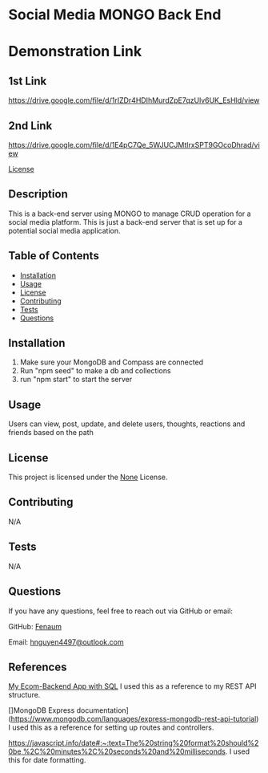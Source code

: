 
  # Social Media MONGO Back End

  # Demonstration Link

  ## 1st Link

  https://drive.google.com/file/d/1rIZDr4HDIhMurdZpE7qzUlv6UK_EsHld/view

  ## 2nd Link

  https://drive.google.com/file/d/1E4pC7Qe_5WJUCJMtlrxSPT9GOcoDhrad/view

  [License](https://img.shields.io/badge/License-None-brightgreen)

  ## Description

  This is a back-end server using MONGO to manage CRUD operation for a social media platform. This is just a back-end server that is set up for a potential social media application.

  ## Table of Contents

  - [Installation](#installation)
  - [Usage](#usage) 
  - [License](#license)
  - [Contributing](#contributing)
  - [Tests](#tests)
  - [Questions](#questions)

  ## Installation

  1. Make sure your MongoDB and Compass are connected 
  2. Run "npm seed" to make a db and collections 
  3. run "npm start" to start the server

  ## Usage

  Users can view, post, update, and delete users, thoughts, reactions and friends based on the path

  
  ## License
  This project is licensed under the [None](https://opensource.org/licenses/None) License.
  

  ## Contributing

  N/A

  ## Tests

  N/A

  ## Questions

  If you have any questions, feel free to reach out via GitHub or email:

  GitHub: [Fenaum](https://github.com/Fenaum)

  Email: hnguyen4497@outlook.com
  
  ## References 
  [My Ecom-Backend App with SQL](https://github.com/Fenaum/ecom-backend)
  I used this as a reference to my REST API structure.

  []MongoDB Express documentation](https://www.mongodb.com/languages/express-mongodb-rest-api-tutorial)
  I used this as a reference for setting up routes and controllers.

  https://javascript.info/date#:~:text=The%20string%20format%20should%20be,%2C%20minutes%2C%20seconds%20and%20milliseconds.
  I used this for date formatting.
